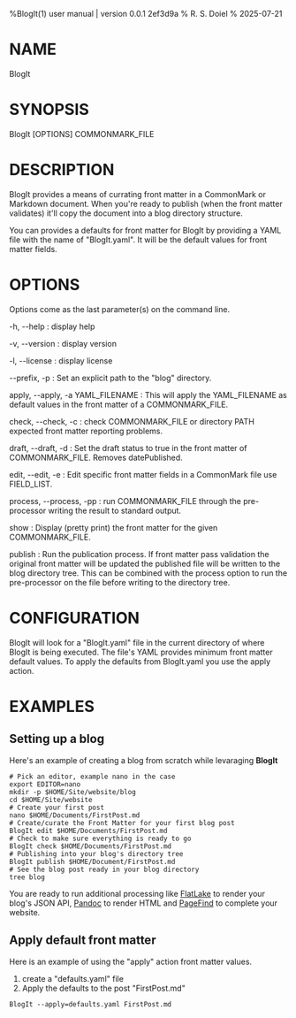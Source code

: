 %BlogIt(1) user manual | version 0.0.1 2ef3d9a
% R. S. Doiel
% 2025-07-21

# NAME

BlogIt

# SYNOPSIS

BlogIt [OPTIONS] COMMONMARK_FILE

# DESCRIPTION

BlogIt provides a means of currating front matter in a CommonMark or Markdown
document. When you're ready to publish (when the front matter validates) it'll copy
the document into a blog directory structure.

You can provides a defaults for front matter for BlogIt by providing a YAML
file with the name of "BlogIt.yaml". It will be the default values for front matter
fields.

# OPTIONS

Options come as the last parameter(s) on the command line.

-h, --help
: display help

-v, --version
: display version

-l, --license
: display license

--prefix, -p
: Set an explicit path to the "blog" directory.

apply, --apply, -a YAML_FILENAME
: This will apply the YAML_FILENAME as default values in the front matter of a COMMONMARK_FILE.

check, --check, -c
: check COMMONMARK_FILE or directory PATH expected front matter reporting problems.

draft, --draft, -d
: Set the draft status to true in the front matter of COMMONMARK_FILE. Removes datePublished.

edit, --edit, -e
: Edit specific front matter fields in a CommonMark file use FIELD_LIST.

process, --process, -pp
: run COMMONMARK_FILE through the pre-processor writing the result to standard output.

show
: Display (pretty print) the front matter for the given COMMONMARK_FILE.

publish
: Run the publication process. If front matter pass validation the original front matter will be updated
the published file will be written to the blog directory tree. This can be combined with the process option
to run the pre-processor on the file before writing to the directory tree.

# CONFIGURATION

BlogIt will look for a "BlogIt.yaml" file in the current directory of where BlogIt is being executed.
The file's YAML provides minimum front matter default values. To apply the defaults from BlogIt.yaml you use the
apply action.

# EXAMPLES

## Setting up a blog

Here's an example of creating a blog from scratch while levaraging __BlogIt__

~~~shell
# Pick an editor, example nano in the case
export EDITOR=nano
mkdir -p $HOME/Site/website/blog
cd $HOME/Site/website
# Create your first post
nano $HOME/Documents/FirstPost.md
# Create/curate the Front Matter for your first blog post
BlogIt edit $HOME/Documents/FirstPost.md
# Check to make sure everything is ready to go
BlogIt check $HOME/Documents/FirstPost.md
# Publishing into your blog's directory tree
BlogIt publish $HOME/Document/FirstPost.md
# See the blog post ready in your blog directory
tree blog
~~~

You are ready to run additional processing like [FlatLake](https://flatlake.app)
to render your blog's JSON API, [Pandoc](https://pandoc.org) to render HTML and 
[PageFind](https://pagefind.com) to complete your website.

## Apply default front matter

Here is an example of using the "apply" action front matter values.

1. create a "defaults.yaml" file
2. Apply the defaults to the post "FirstPost.md"

~~~shell
BlogIt --apply=defaults.yaml FirstPost.md
~~~


